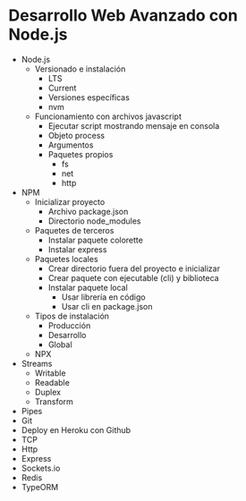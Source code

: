 # Desarrollo Web Avanzado con Node.js

- Node.js
    - Versionado e instalación
        - LTS
        - Current
        - Versiones específicas
        - nvm
    - Funcionamiento con archivos javascript
        - Ejecutar script mostrando mensaje en consola
        - Objeto process
        - Argumentos
        - Paquetes propios
            - fs
            - net
            - http
- NPM
    - Inicializar proyecto
        - Archivo package.json
        - Directorio node_modules
    - Paquetes de terceros
        - Instalar paquete colorette
        - Instalar express
    - Paquetes locales
        - Crear directorio fuera del proyecto e inicializar
        - Crear paquete con ejecutable (cli) y biblioteca
        - Instalar paquete local
            - Usar librería en código
            - Usar cli en package.json
    - Tipos de instalación
        - Producción
        - Desarrollo
        - Global
    - NPX
- Streams
    - Writable
    - Readable
    - Duplex
    - Transform
- Pipes
- Git
- Deploy en Heroku con Github
- TCP
- Http
- Express
- Sockets.io
- Redis
- TypeORM
